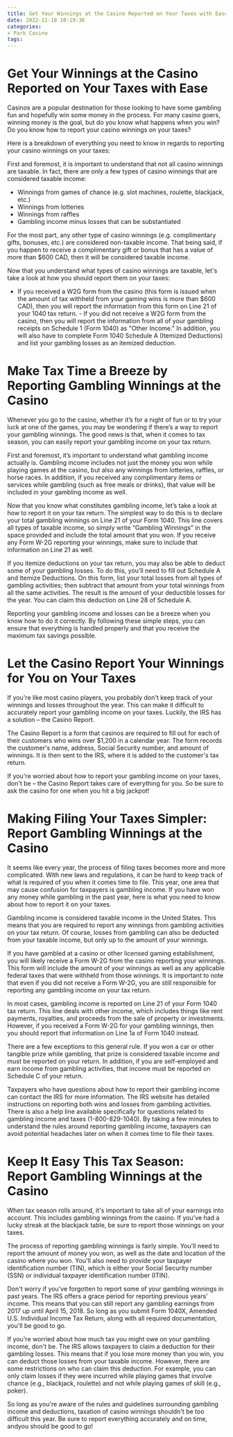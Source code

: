 ```yaml
---
title: Get Your Winnings at the Casino Reported on Your Taxes with Ease
date: 2022-11-18 10:19:36
categories:
- Park Casino
tags:
---
```



#  Get Your Winnings at the Casino Reported on Your Taxes with Ease

Casinos are a popular destination for those looking to have some gambling fun and hopefully win some money in the process. For many casino goers, winning money is the goal, but do you know what happens when you win? Do you know how to report your casino winnings on your taxes?

Here is a breakdown of everything you need to know in regards to reporting your casino winnings on your taxes:

First and foremost, it is important to understand that not all casino winnings are taxable. In fact, there are only a few types of casino winnings that are considered taxable income:

- Winnings from games of chance (e.g. slot machines, roulette, blackjack, etc.)
- Winnings from lotteries
- Winnings from raffles
- Gambling income minus losses that can be substantiated

For the most part, any other type of casino winnings (e.g. complimentary gifts, bonuses, etc.) are considered non-taxable income. That being said, if you happen to receive a complimentary gift or bonus that has a value of more than $600 CAD, then it will be considered taxable income.

Now that you understand what types of casino winnings are taxable, let's take a look at how you should report them on your taxes:

- If you received a W2G form from the casino (this form is issued when the amount of tax withheld from your gaming wins is more than $600 CAD), then you will report the information from this form on Line 21 of your 1040 tax return.  - If you did not receive a W2G form from the casino, then you will report the information from all of your gambling receipts on Schedule 1 (Form 1040) as "Other Income." In addition, you will also have to complete Form 1040 Schedule A (Itemized Deductions) and list your gambling losses as an itemized deduction. 

#  Make Tax Time a Breeze by Reporting Gambling Winnings at the Casino

Whenever you go to the casino, whether it’s for a night of fun or to try your luck at one of the games, you may be wondering if there’s a way to report your gambling winnings. The good news is that, when it comes to tax season, you can easily report your gambling income on your tax return.

First and foremost, it’s important to understand what gambling income actually is. Gambling income includes not just the money you won while playing games at the casino, but also any winnings from lotteries, raffles, or horse races. In addition, if you received any complimentary items or services while gambling (such as free meals or drinks), that value will be included in your gambling income as well.

Now that you know what constitutes gambling income, let’s take a look at how to report it on your tax return. The simplest way to do this is to declare your total gambling winnings on Line 21 of your Form 1040. This line covers all types of taxable income, so simply write “Gambling Winnings” in the space provided and include the total amount that you won. If you receive any Form W-2G reporting your winnings, make sure to include that information on Line 21 as well.

If you itemize deductions on your tax return, you may also be able to deduct some of your gambling losses. To do this, you’ll need to fill out Schedule A and Itemize Deductions. On this form, list your total losses from all types of gambling activities; then subtract that amount from your total winnings from all the same activities. The result is the amount of your deductible losses for the year. You can claim this deduction on Line 28 of Schedule A.

Reporting your gambling income and losses can be a breeze when you know how to do it correctly. By following these simple steps, you can ensure that everything is handled properly and that you receive the maximum tax savings possible.

#  Let the Casino Report Your Winnings for You on Your Taxes 

If you're like most casino players, you probably don't keep track of your winnings and losses throughout the year. This can make it difficult to accurately report your gambling income on your taxes. Luckily, the IRS has a solution – the Casino Report.

The Casino Report is a form that casinos are required to fill out for each of their customers who wins over $1,200 in a calendar year. The form records the customer's name, address, Social Security number, and amount of winnings. It is then sent to the IRS, where it is added to the customer's tax return.

If you're worried about how to report your gambling income on your taxes, don't be – the Casino Report takes care of everything for you. So be sure to ask the casino for one when you hit a big jackpot!

#  Making Filing Your Taxes Simpler: Report Gambling Winnings at the Casino

It seems like every year, the process of filing taxes becomes more and more complicated. With new laws and regulations, it can be hard to keep track of what is required of you when it comes time to file. This year, one area that may cause confusion for taxpayers is gambling income. If you have won any money while gambling in the past year, here is what you need to know about how to report it on your taxes.

Gambling income is considered taxable income in the United States. This means that you are required to report any winnings from gambling activities on your tax return. Of course, losses from gambling can also be deducted from your taxable income, but only up to the amount of your winnings.

If you have gambled at a casino or other licensed gaming establishment, you will likely receive a Form W-2G from the casino reporting your winnings. This form will include the amount of your winnings as well as any applicable federal taxes that were withheld from those winnings. It is important to note that even if you did not receive a Form W-2G, you are still responsible for reporting any gambling income on your tax return.

In most cases, gambling income is reported on Line 21 of your Form 1040 tax return. This line deals with other income, which includes things like rent payments, royalties, and proceeds from the sale of property or investments. However, if you received a Form W-2G for your gambling winnings, then you should report that information on Line 1a of Form 1040 instead.

There are a few exceptions to this general rule. If you won a car or other tangible prize while gambling, that prize is considered taxable income and must be reported on your return. In addition, if you are self-employed and earn income from gambling activities, that income must be reported on Schedule C of your return.

Taxpayers who have questions about how to report their gambling income can contact the IRS for more information. The IRS website has detailed instructions on reporting both wins and losses from gambling activities. There is also a help line available specifically for questions related to gambling income and taxes (1-800-829-1040). By taking a few minutes to understand the rules around reporting gambling income, taxpayers can avoid potential headaches later on when it comes time to file their taxes.

#  Keep It Easy This Tax Season: Report Gambling Winnings at the Casino

When tax season rolls around, it's important to take all of your earnings into account. This includes gambling winnings from the casino. If you've had a lucky streak at the blackjack table, be sure to report those winnings on your taxes.

The process of reporting gambling winnings is fairly simple. You'll need to report the amount of money you won, as well as the date and location of the casino where you won. You'll also need to provide your taxpayer identification number (TIN), which is either your Social Security number (SSN) or individual taxpayer identification number (ITIN).

Don't worry if you've forgotten to report some of your gambling winnings in past years. The IRS offers a grace period for reporting previous years' income. This means that you can still report any gambling earnings from 2017 up until April 15, 2018. So long as you submit Form 1040X, Amended U.S. Individual Income Tax Return, along with all required documentation, you'll be good to go.

If you're worried about how much tax you might owe on your gambling income, don't be. The IRS allows taxpayers to claim a deduction for their gambling losses. This means that if you lose more money than you win, you can deduct those losses from your taxable income. However, there are some restrictions on who can claim this deduction. For example, you can only claim losses if they were incurred while playing games that involve chance (e.g., blackjack, roulette) and not while playing games of skill (e.g., poker).

So long as you're aware of the rules and guidelines surrounding gambling income and deductions, taxation of casino winnings shouldn't be too difficult this year. Be sure to report everything accurately and on time, andyou should be good to go!